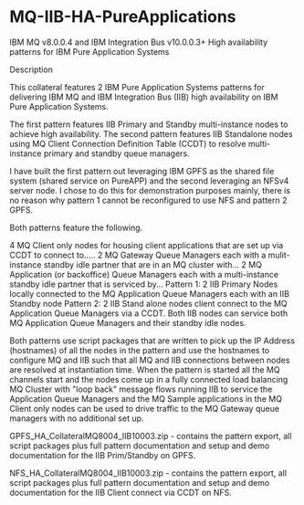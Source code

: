 # MQ-IIB-HA-PureApplications

IBM MQ v8.0.0.4 and IBM Integration Bus v10.0.0.3+ High availability patterns for IBM Pure Application Systems

Description

This collateral features 2 IBM Pure Application Systems patterns for delivering IBM MQ and IBM Integration Bus (IIB) high availability on IBM Pure Application Systems.

The first pattern features IIB Primary and Standby multi-instance nodes to achieve high availability.
The second pattern features IIB Standalone nodes using MQ Client Connection Definition Table (CCDT) to resolve multi-instance primary and standby queue managers.

I have built the first pattern out leveraging IBM GPFS as the shared file system (shared service on PureAPP) and the second leveraging an NFSv4 server node. I chose to do this for demonstration purposes mainly, there is no reason why pattern 1 cannot be reconfigured to use NFS and pattern 2 GPFS.

Both patterns feature the following.

4 MQ Client only nodes for housing client applications that are set up via CCDT to connect to.....
2 MQ Gateway Queue Managers each with a mulit-instance standby idle partner that are in an MQ cluster with...
2 MQ Application (or backoffice) Queue Managers each with a multi-instance standby idle partner that is serviced by...
  Pattern 1: 2 IIB Primary Nodes locally connected to the MQ Application Queue Managers each with an IIB Standby node
  Pattern 2: 2 IIB Stand alone nodes client connect to the MQ Application Queue Managers via a CCDT. Both IIB nodes can service                both MQ Application Queue Managers and their standby idle nodes.
  
Both patterns use script packages that are written to pick up the IP Address (hostnames) of all the nodes in the pattern and use the hostnames to configure MQ and IIB such that all MQ and IIB connections between nodes are resolved at instantiation time. 
When the pattern is started all the MQ channels start and the nodes come up in a fully connected load balancing MQ Cluster with "loop back" message flows running IIB to service the Application Queue Managers and the MQ Sample applications in the MQ Client only nodes can be used to drive traffic to the MQ Gateway queue managers with no additional set up.

GPFS_HA_CollateralMQ8004_IIB10003.zip - contains the pattern export, all script packages plus full pattern documentation and setup and demo documentation for the IIB Prim/Standby on GPFS.

NFS_HA_CollateralMQ8004_IIB10003.zip - contains the pattern export, all script packages plus full pattern documentation and setup and demo documentation for the IIB Client connect via CCDT on NFS.


